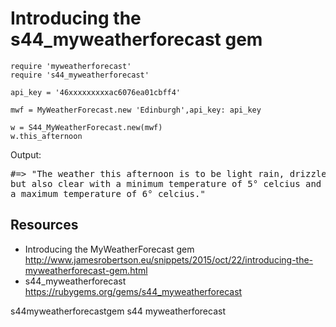 # Introducing the s44_myweatherforecast gem    


    require 'myweatherforecast'
    require 's44_myweatherforecast'

    api_key = '46xxxxxxxxxac6076ea01cbff4'

    mwf = MyWeatherForecast.new 'Edinburgh',api_key: api_key

    w = S44_MyWeatherForecast.new(mwf)
    w.this_afternoon

Output:

<pre>
#=> "The weather this afternoon is to be light rain, drizzle, partly cloudy, 
but also clear with a minimum temperature of 5° celcius and 
a maximum temperature of 6° celcius."
</pre>


## Resources

* Introducing the MyWeatherForecast gem http://www.jamesrobertson.eu/snippets/2015/oct/22/introducing-the-myweatherforecast-gem.html
* s44_myweatherforecast https://rubygems.org/gems/s44_myweatherforecast

s44myweatherforecastgem s44 myweatherforecast
